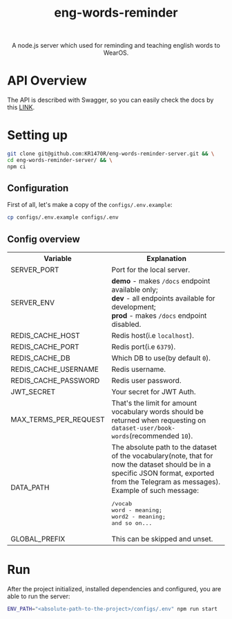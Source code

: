 <h1 align="center">eng-words-reminder</h1> 
<div align="center">
	<img alt="" src="https://badgen.net/badge/nest/^9.0.0/green">
	<img alt="" src="https://badgen.net/badge/node/^20/green">
	<img alt="" src="https://badgen.net/badge/redis/^7.0.0/red">
	<img alt="" src="https://badgen.net/badge/typescript/^4.7.0/blue">
</div>
<p align="center">
A node.js server which used for reminding and teaching english words to WearOS.
</p>

# API Overview
The API is described with Swagger, so you can easily check the docs by this [LINK](https://kr1470r.xyz/eng-words-reminder/demo/docs).
# Setting up
```bash
git clone git@github.com:KR1470R/eng-words-reminder-server.git && \
cd eng-words-reminder-server/ && \
npm ci
```
## Configuration
First of all, let's make a copy of the `configs/.env.example`:
```bash
cp configs/.env.example configs/.env
```
## Config overview
<table>
  <tr>
    <th>Variable</th>
    <th>Explanation</th>
  </tr>
  <tr>
    <td>SERVER_PORT</td>
    <td>Port for the local server.</td>
  </tr>
  <tr>
    <td>SERVER_ENV</td>
    <td>
    <strong>demo</strong> - makes <code>/docs</code> endpoint available only; <br>
     <strong>dev</strong> - all endpoints available for development; <br> 
     <strong>prod</strong> - makes <code>/docs</code> endpoint disabled.
    </td>
  </tr>
  <tr>
    <td>REDIS_CACHE_HOST</td>
    <td>Redis host(i.e <code>localhost</code>).</td>
  </tr>
  <tr>
    <td>REDIS_CACHE_PORT</td>
    <td>Redis port(i.e <code>6379</code>).</td>
  </tr>
  <tr>
    <td>REDIS_CACHE_DB</td>
    <td>Which DB to use(by default <code>0</code>).</td>
  </tr>
  <tr>
    <td>REDIS_CACHE_USERNAME</td>
    <td>Redis username.</td>
  </tr>
  <tr>
    <td>REDIS_CACHE_PASSWORD</td>
    <td>Redis user password.</td>
  </tr>
  <tr>
    <td>JWT_SECRET</td>
    <td>Your secret for JWT Auth.</td>
  </tr>
  <tr>
    <td>MAX_TERMS_PER_REQUEST</td>
    <td>That's the limit for amount vocabulary words should be returned when requesting on <code>dataset-user/book-words</code>(recommended <code>10</code>).</td>
  </tr>
    <tr>
    <td>DATA_PATH</td>
    <td>The absolute path to the dataset of the vocabulary(note, that for now the dataset should be in a specific JSON format, exported from the Telegram as messages). Example of such message:<br>
<pre>
/vocab
word - meaning;
word2 - meaning;
and so on...</pre>
   </td>
  </tr>
  <tr>
    <td>GLOBAL_PREFIX</td>
    <td>This can be skipped and unset.</td>
  </tr>
</table>

</body>
</html>

# Run
After the project initialized, installed dependencies and configured, you are able to run the server:
```bash
ENV_PATH="<absolute-path-to-the-project>/configs/.env" npm run start
```

